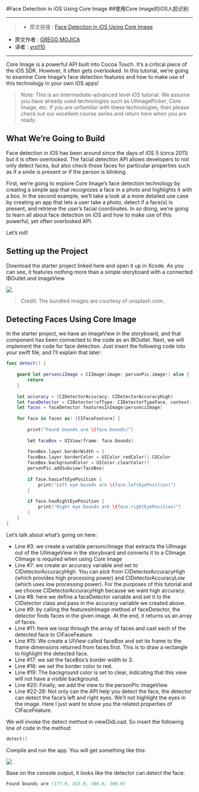 #Face Detection in iOS Using Core Image
##使用Core Image的iOS人脸识别

***

>* 原文链接 : [Face Detection in iOS Using Core Image](http://www.appcoda.com/face-detection-core-image/)
* 原文作者 : [GREGG MOJICA](http://www.appcoda.com/author/greggmojica/)
* 译者 : [yrq110](https://github.com/yrq110)

***

Core Image is a powerful API built into Cocoa Touch. It’s a critical piece of the iOS SDK. However, it often gets overlooked. In this tutorial, we’re going to examine Core Image’s face detection features and how to make use of this technology in your own iOS apps!

> Note: This is an intermediate-advanced level iOS tutorial. We assume you have already used technologies such as UIImagePicker, Core Image, etc. If you are unfamiliar with these technologies, then please check out our excellent course series and return here when you are ready.

## What We’re Going to Build

Face detection in iOS has been around since the days of iOS 5 (circa 2011) but it is often overlooked. The facial detection API allows developers to not only detect faces, but also check those faces for particular properties such as if a smile is present or if the person is blinking.

First, we’re going to explore Core Image’s face detection technology by creating a simple app that recognizes a face in a photo and highlights it with a box. In the second example, we’ll take a look at a more detailed use case by creating an app that lets a user take a photo, detect if a face(s) is present, and retrieve the user’s facial coordinates. In so doing, we’re going to learn all about face detection on iOS and how to make use of this powerful, yet often overlooked API.

Let’s roll!

## Setting up the Project

Download the starter project linked here and open it up in Xcode. As you can see, it features nothing more than a simple storyboard with a connected IBOutlet and imageView.

![](http://www.appcoda.com/wp-content/uploads/2016/09/face-detection-storyboard-1024x566.jpg)

> Credit: The bundled images are courtesy of unsplash.com.

## Detecting Faces Using Core Image

In the starter project, we have an imageView in the storyboard, and that component has been connected to the code as an IBOutlet. Next, we will implement the code for face detection. Just insert the following code into your swift file, and I’ll explain that later:

```swift
func detect() {
    
    guard let personciImage = CIImage(image: personPic.image!) else {
        return
    }
 
    let accuracy = [CIDetectorAccuracy: CIDetectorAccuracyHigh]
    let faceDetector = CIDetector(ofType: CIDetectorTypeFace, context: nil, options: accuracy)
    let faces = faceDetector.featuresInImage(personciImage)
    
    for face in faces as! [CIFaceFeature] {
        
        print("Found bounds are \(face.bounds)")
        
        let faceBox = UIView(frame: face.bounds)
 
        faceBox.layer.borderWidth = 3
        faceBox.layer.borderColor = UIColor.redColor().CGColor
        faceBox.backgroundColor = UIColor.clearColor()
        personPic.addSubview(faceBox)
        
        if face.hasLeftEyePosition {
            print("Left eye bounds are \(face.leftEyePosition)")
        }
        
        if face.hasRightEyePosition {
            print("Right eye bounds are \(face.rightEyePosition)")
        }
    }
}
```
Let’s talk about what’s going on here:

* Line #3: we create a variable personciImage that extracts the UIImage out of the UIImageView in the storyboard and converts it to a CIImage. CIImage is required when using Core Image
* Line #7: we create an accuracy variable and set to CIDetectorAccuracyHigh. You can pick from CIDetectorAccuracyHigh (which provides high processing power) and CIDetectorAccuracyLow (which uses low processing power). For the purposes of this tutorial and we choose CIDetectorAccuracyHigh because we want high accuracy.
* Line #8: here we define a faceDetector variable and set it to the CIDetector class and pass in the accuracy variable we created above.
* Line #9: by calling the featuresInImage method of faceDetector, the detector finds faces in the given image. At the end, it returns us an array of faces.
* Line #11: here we loop through the array of faces and cast each of the detected face to CIFaceFeature.
* Line #15: We create a UIView called faceBox and set its frame to the frame dimensions returned from faces.first. This is to draw a rectangle to highlight the detected face.
* Line #17: we set the faceBox’s border width to 3.
* Line #18: we set the border color to red.
* Line #19: The background color is set to clear, indicating that this view will not have a visible background.
* Line #20: Finally, we add the view to the personPic imageView.
* Line #22-28: Not only can the API help you detect the face, the detector can detect the face’s left and right eyes. We’ll not highlight the eyes in the image. Here I just want to show you the related properties of CIFaceFeature.

We will invoke the detect method in viewDidLoad. So insert the following line of code in the method:

```swift
detect()
```
Compile and run the app. You will get something like this:

![](http://www.appcoda.com/wp-content/uploads/2016/09/face-detection-2.png)

Base on the console output, it looks like the detector can detect the face:

```swift
Found bounds are (177.0, 415.0, 380.0, 380.0)
```
